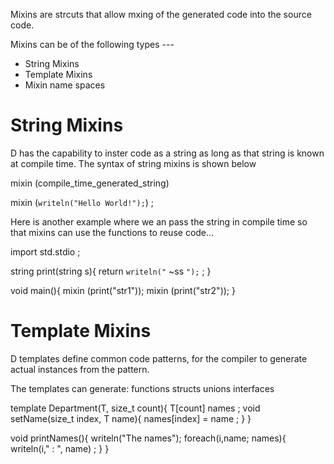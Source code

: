 Mixins are strcuts that allow mxing of the generated code into the source code.

Mixins can be of the following types ---

* String Mixins
* Template Mixins
* Mixin name spaces


String Mixins
==============================
D has the capability to inster code as a
string as long as that string is known at compile time.  The syntax of string 
mixins is shown below


mixin (compile_time_generated_string)

mixin (`writeln("Hello World!");`) ;



Here is another example where we an pass the string in compile time so that 
mixins can use the functions to reuse code...


import std.stdio ;

string print(string s){
    return `writeln("` ~ss `");` ;
}


void main(){
    mixin (print("str1"));
    mixin (print("str2"));
}



Template Mixins
===================================================
D templates define common code patterns, for the 
compiler to generate actual instances from the pattern.

The templates can generate:
    functions
    structs
    unions
    interfaces


template Department(T, size_t count){
    T[count] names ;
    void setName(size_t index, T name){
        names[index] = name ;
    }
}

void printNames(){
    writeln("The names");
    foreach(i,name; names){
        writeln(i," : ", name) ;
    }
}